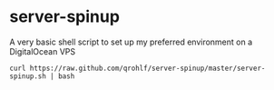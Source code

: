 server-spinup
=============

A very basic shell script to set up my preferred environment on a DigitalOcean VPS

`curl https://raw.github.com/qrohlf/server-spinup/master/server-spinup.sh | bash`
